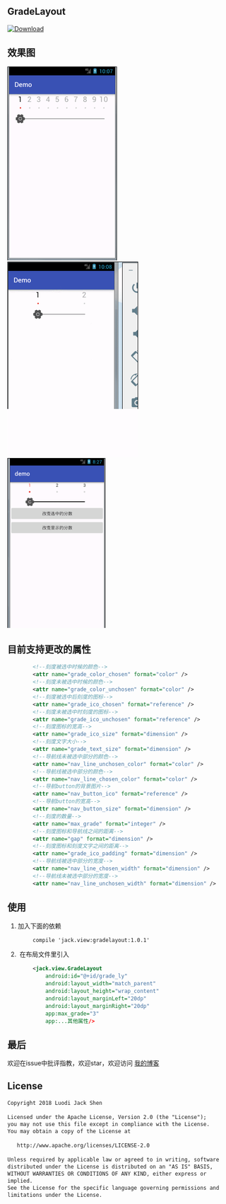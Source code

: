 GradeLayout
-------
[ ![Download](https://api.bintray.com/packages/luodijackshen/gradelayout-maven/GradeLayout/images/download.svg) ](https://bintray.com/luodijackshen/gradelayout-maven/GradeLayout/_latestVersion)

效果图
-------
![效果图](https://github.com/LuodiJackShen/GradeLayout/blob/master/image/demo1.gif)
![效果图](https://github.com/LuodiJackShen/GradeLayout/blob/master/image/demo2.gif)
![效果图](https://github.com/LuodiJackShen/GradeLayout/blob/master/image/demo3.gif)

目前支持更改的属性
-------

```xml
        <!--刻度被选中时候的颜色-->
        <attr name="grade_color_chosen" format="color" />
        <!--刻度未被选中时候的颜色-->
        <attr name="grade_color_unchosen" format="color" />
        <!--刻度被选中后刻度的图标-->
        <attr name="grade_ico_chosen" format="reference" />
        <!--刻度未被选中时刻度的图标-->
        <attr name="grade_ico_unchosen" format="reference" />
        <!--刻度图标的宽高-->
        <attr name="grade_ico_size" format="dimension" />
        <!--刻度文字大小-->
        <attr name="grade_text_size" format="dimension" />
        <!--导航线未被选中部分的颜色-->
        <attr name="nav_line_unchosen_color" format="color" />
        <!--导航线被选中部分的颜色-->
        <attr name="nav_line_chosen_color" format="color" />
        <!--导航button的背景图片-->
        <attr name="nav_button_ico" format="reference" />
        <!--导航button的宽高-->
        <attr name="nav_button_size" format="dimension" />
        <!--刻度的数量-->
        <attr name="max_grade" format="integer" />
        <!--刻度图标和导航线之间的距离-->
        <attr name="gap" format="dimension" />
        <!--刻度图标和刻度文字之间的距离-->
        <attr name="grade_ico_padding" format="dimension" />
        <!--导航线被选中部分的宽度-->
        <attr name="nav_line_chosen_width" format="dimension" />
        <!--导航线未被选中部分的宽度-->
        <attr name="nav_line_unchosen_width" format="dimension" />
```

使用
-------
1.  加入下面的依赖
```xml
        compile 'jack.view:gradelayout:1.0.1'
```
      
2.  在布局文件里引入
```xml
        <jack.view.GradeLayout
            android:id="@+id/grade_ly"
            android:layout_width="match_parent"
            android:layout_height="wrap_content"
            android:layout_marginLeft="20dp"
            android:layout_marginRight="20dp"
            app:max_grade="3"
            app:...其他属性/>
```

最后
-------
欢迎在issue中批评指教，欢迎star，欢迎访问 <a href="http://blog.csdn.net/a199581" title="我的博客">我的博客</a>

License
-------

    Copyright 2018 Luodi Jack Shen

    Licensed under the Apache License, Version 2.0 (the "License");
    you may not use this file except in compliance with the License.
    You may obtain a copy of the License at

       http://www.apache.org/licenses/LICENSE-2.0

    Unless required by applicable law or agreed to in writing, software
    distributed under the License is distributed on an "AS IS" BASIS,
    WITHOUT WARRANTIES OR CONDITIONS OF ANY KIND, either express or implied.
    See the License for the specific language governing permissions and
    limitations under the License.



